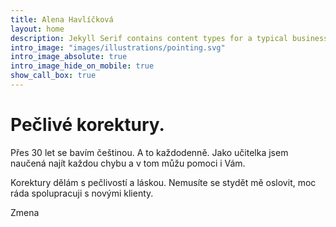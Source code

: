 ```yaml
---
title: Alena Havlíčková
layout: home
description: Jekyll Serif contains content types for a typical business website. The theme is fully responsive, blazing fast and artfully illustrated.
intro_image: "images/illustrations/pointing.svg"
intro_image_absolute: true
intro_image_hide_on_mobile: true
show_call_box: true
---
```


# Pečlivé korektury.

Přes 30 let se bavím češtinou. A to každodenně. Jako učitelka jsem naučená najít každou chybu a v tom můžu pomoci i Vám.

Korektury dělám s pečlivostí a láskou. Nemusíte se stydět mě oslovit, moc ráda spolupracuji s novými klienty. 

Zmena
